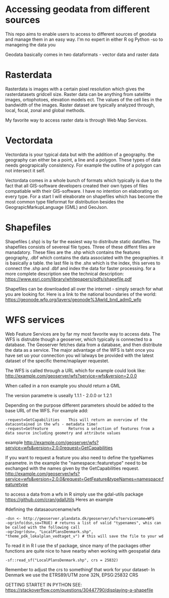 # Accessing geodata from different sources
This repo aims to enable users to access to different sources of geodata and manage them in an easy way.
I'm no expert in either R og Python -so to manageing the data you

Geodata basically comes in two dataformats - vector data and raster data

# Rasterdata
Rasterdata is images with a certain pixel resolution which gives the rasterdatasets gridcell size. Raster data can be anything from satelitte images, ortophotoes, elevation models ect. The values of the cell lies in the bandwidth of the images. Raster dataset are typically analyzed through, local, focal, zonal and global methods.

My favorite way to access raster data is through Web Map Services.

# Vectordata
Vectordata is your typical data but with the addition of a geography. the geography can either be a point, a line and a polygon. These types of data needs geograpically consistency. For example the outline of a polygon can not intersect it self. 

Vectordata comes in a whole bunch of formats which typically is due to the fact that all GIS-software developers created their own types of files compatiable with their GIS-software. I have no intention on elaborating on every type. For a start I will eleaborate on shapefiles which has become the most common type fileformat for distribution besides the GeograpicMarkupLanguage (GML) and GeoJson.

# Shapefiles 
Shapefiles (.shp) is by far the easiest way to distribute static datafiles. The shapefiles consists of severeal file types. Three of these diffent files are manadatory. These files are the .shp which contains the features geography, .dbf which contains the data associated with the geographies. it is basically a table. the last file is the .shx which is the index, this serves to connect the .shp and .dbf and index the data for faster processing. for a more complete description see the technical description: https://www.esri.com/library/whitepapers/pdfs/shapefile.pdf 

Shapefiles can be downloaded all over the internet - simply serach for what you are looking for. 
Here is a link to the national boundaries of the world: https://geonode.wfp.org/layers/geonode%3Awld_bnd_adm0_wfp

# WFS services
Web Feature Services are by far my most favorite way to access data. The WFS is distrubte though a geoserver, which typically is connected to a database. The Geoserver fetches data from a database, and then distribute the data as a service. The major advantage of the WFS is taht once you have set uo your connection you wil lalways be provided with the latest dataset of the specific theme/maplayer requestet.

The WFS is called through a URL which for example could look like: 
http://example.com/geoserver/wfs?service=wfs&version=2.0.0

When called in a non example you should return a GML

The version parametre is useally 1.1.1  -  2.0.0 or 1.2.1

Depending on the purpose different parameters should be added to the base URL of the WFS. For example add:

    -request=GetCapabilities    This will return an overview of the datacontained in the wfs - metadata time!
    -request=GetFeature   	    Returns a selection of features from a data source including geometry and attribute values

example
http://example.com/geoserver/wfs?service=wfs&version=2.0.0request=GetCapabilities

If you want to request a feature you also need to define the typeNames parametre. in the example the "namespace::featuretype" need to be exchanged with the names given by the GetCapabilities request.
http://example.com/geoserver/wfs?service=wfs&version=2.0.0&request=GetFeature&typeNames=namespace:featuretype


to access a data from a wfs in R simply use the gdal-utils package https://github.com/cran/gdalUtils  Heres an example

#defining the datasaourcename/wfs

    -dsn <- http://geoserver.plandata.dk/geoserver/wfs?servicename=WFS
    -ogrinfo(dsn,so=TRUE) # returns a list of valid "typenames", whis can be called with the following call
    -ogr2ogr(dsn=, "LocalPlansDenmark.shp", "theme_pdk_lokalplan_vedtaget_v") # this will save the file to your wd

To read it in R I use the sf package, since many of the packages other functions are quite nice to have nearby when working with geospatial data

    -sf::read_sf("LocalPlansDenmark.shp", crs = 25832)  

Remember to adjust the crs to somethingf that work for your dataset- In Denmark we use the ETRS89/UTM zone 32N, EPSG:25832 CRS

GETTING STARTET IN PYTHON SEE:
https://stackoverflow.com/questions/30447790/displaying-a-shapefile
